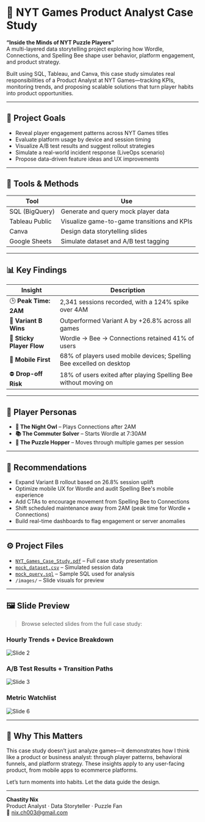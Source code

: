 # 🧩 NYT Games Product Analyst Case Study

**“Inside the Minds of NYT Puzzle Players”**  
A multi-layered data storytelling project exploring how Wordle, Connections, and Spelling Bee shape user behavior, platform engagement, and product strategy.

Built using SQL, Tableau, and Canva, this case study simulates real responsibilities of a Product Analyst at NYT Games—tracking KPIs, monitoring trends, and proposing scalable solutions that turn player habits into product opportunities.

---

## 🎯 Project Goals
- Reveal player engagement patterns across NYT Games titles
- Evaluate platform usage by device and session timing
- Visualize A/B test results and suggest rollout strategies
- Simulate a real-world incident response (LiveOps scenario)
- Propose data-driven feature ideas and UX improvements

---

## 🧰 Tools & Methods
| Tool | Use |
|------|-----|
| SQL (BigQuery) | Generate and query mock player data |
| Tableau Public | Visualize game-to-game transitions and KPIs |
| Canva | Design data storytelling slides |
| Google Sheets | Simulate dataset and A/B test tagging |

---

## 📊 Key Findings
| Insight | Description |
|--------|-------------|
| 🕒 **Peak Time: 2AM** | 2,341 sessions recorded, with a 124% spike over 4AM |
| 🧪 **Variant B Wins** | Outperformed Variant A by +26.8% across all games |
| 🔁 **Sticky Player Flow** | Wordle → Bee → Connections retained 41% of users |
| 📱 **Mobile First** | 68% of players used mobile devices; Spelling Bee excelled on desktop |
| ⛔ **Drop-off Risk** | 18% of users exited after playing Spelling Bee without moving on |

---

## 🧠 Player Personas
- **🦉 The Night Owl** – Plays Connections after 2AM  
- **📚 The Commuter Solver** – Starts Wordle at 7:30AM  
- **🧠 The Puzzle Hopper** – Moves through multiple games per session

---

## 📍 Recommendations
- Expand Variant B rollout based on 26.8% session uplift  
- Optimize mobile UX for Wordle and audit Spelling Bee's mobile experience  
- Add CTAs to encourage movement from Spelling Bee to Connections  
- Shift scheduled maintenance away from 2AM (peak time for Wordle + Connections)  
- Build real-time dashboards to flag engagement or server anomalies

---

## ⚙️ Project Files

- [`NYT_Games_Case_Study.pdf`](NYT_Games_Case_Study.pdf) – Full case study presentation  
- [`mock_dataset.csv`](data/mock_dataset.csv) – Simulated session data  
- [`mock_query.sql`](sql/mock_query.sql) – Sample SQL used for analysis  
- `/images/` – Slide visuals for preview

---

## 🖼 Slide Preview
> Browse selected slides from the full case study:

### Hourly Trends + Device Breakdown  
![Slide 2](images/nyt_page_2.png)

### A/B Test Results + Transition Paths  
![Slide 3](images/nyt_page_3.png)

### Metric Watchlist  
![Slide 6](images/nyt_page_6.png)

---

## 💬 Why This Matters

This case study doesn’t just analyze games—it demonstrates how I think like a product or business analyst: through player patterns, behavioral funnels, and platform strategy. These insights apply to any user-facing product, from mobile apps to ecommerce platforms.

Let’s turn moments into habits. Let the data guide the design.

---

**Chastity Nix**  
Product Analyst · Data Storyteller · Puzzle Fan  
📧 nix.ch003@gmail.com
